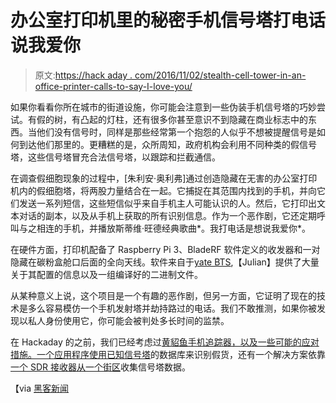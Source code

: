 # 办公室打印机里的秘密手机信号塔打电话说我爱你

> 原文:[https://hack aday . com/2016/11/02/stealth-cell-tower-in-an-office-printer-calls-to-say-I-love-you/](https://hackaday.com/2016/11/02/stealth-cell-tower-in-an-office-printer-calls-to-say-i-love-you/)

如果你看看你所在城市的街道设施，你可能会注意到一些伪装手机信号塔的巧妙尝试。有假的树，有凸起的灯柱，还有很多你甚至意识不到隐藏在商业标志中的东西。当他们没有信号时，同样是那些经常第一个抱怨的人似乎不想被提醒信号是如何到达他们那里的。更糟糕的是，众所周知，政府机构会利用不同种类的假信号塔，这些信号塔冒充合法信号塔，以跟踪和拦截通信。

在调查假细胞现象的过程中，[朱利安·奥利弗]通过创造隐藏在无害的办公室打印机内的假细胞塔，将两股力量结合在一起。它捕捉在其范围内找到的手机，并向它们发送一系列短信，这些短信似乎来自手机主人可能认识的人。然后，它打印出文本对话的副本，以及从手机上获取的所有识别信息。作为一个恶作剧，它还定期呼叫与之相连的手机，并播放斯蒂维·旺德经典歌曲*。我打电话是想说我爱你*。

在硬件方面，打印机配备了 Raspberry Pi 3、BladeRF 软件定义的收发器和一对隐藏在碳粉盒舱口后面的全向天线。软件来自于[yate BTS](http://yatebts.com/),【Julian】提供了大量关于其配置的信息以及一组编译好的二进制文件。

从某种意义上说，这个项目是一个有趣的恶作剧，但另一方面，它证明了现在的技术是多么容易模仿一个手机发射塔并劫持路过的电话。我们不敢推测，如果你被发现以私人身份使用它，你可能会被判处多长时间的监禁。

在 Hackaday 的之前，我们已经考虑过[黄貂鱼手机追踪器，以及一些可能的应对措施。一个](http://hackaday.com/2014/12/23/ask-hackaday-stopping-the-stingray/)[应用程序使用已知信号塔](https://hackaday.com/2016/09/23/hackaday-prize-entry-catch-the-imsi-catchers/)的数据库来识别假货，还有一个解决方案依靠[一个 SDR 接收器从一个街区](http://hackaday.com/2016/08/09/how-to-detect-and-find-rogue-cell-towers/)收集信号塔数据。

【via [黑客新闻](https://news.ycombinator.com/item?id=12847787)